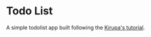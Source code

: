 # Todo List

A simple todolist app built following the [Kirupa's tutorial](https://www.kirupa.com/react/simple_todo_app_react.htm).
